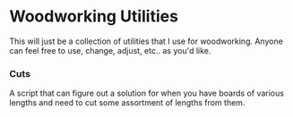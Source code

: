 # Woodworking Utilities
This will just be a collection of utilities that I use for woodworking.  Anyone can feel free to use, change, adjust, etc.. as you'd like.

### Cuts
A script that can figure out a solution for when you have boards of various lengths and need to cut some assortment of lengths from them.  

